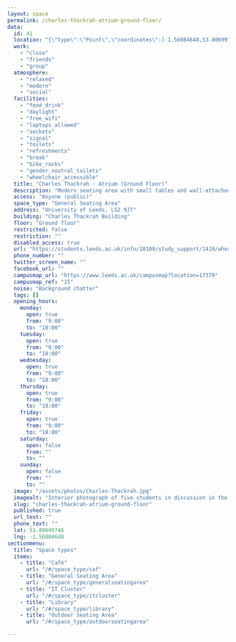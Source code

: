 ```yaml
---
layout: space
permalink: /charles-thackrah-atrium-ground-floor/
data:
  id: 41
  location: "{\"type\":\"Point\",\"coordinates\":[-1.56084648,53.80699746]}"
  work:
    - "close"
    - "friends"
    - "group"
  atmosphere:
    - "relaxed"
    - "modern"
    - "social"
  facilities:
    - "food_drink"
    - "daylight"
    - "free_wifi"
    - "laptops_allowed"
    - "sockets"
    - "signal"
    - "toilets"
    - "refreshments"
    - "break"
    - "bike_racks"
    - "gender_neutral_toilets"
    - "wheelchair_accessible"
  title: "Charles Thackrah - Atrium (Ground Floor)"
  description: "Modern seating area with small tables and wall-attached tables. Occasionally busy. Perfect place to take a break or prepare before class."
  access: "Anyone (public)"
  space_type: "General Seating Area"
  address: "University of Leeds, LS2 9JT"
  building: "Charles Thackrah Building"
  floor: "Ground floor"
  restricted: false
  restriction: ""
  disabled_access: true
  url: "https://students.leeds.ac.uk/info/10109/study_support/1419/where_to_study_on_campus"
  phone_number: ""
  twitter_screen_name: ""
  facebook_url: ""
  campusmap_url: "https://www.leeds.ac.uk/campusmap?location=17379"
  campusmap_ref: "15"
  noise: "Background chatter"
  tags: []
  opening_hours:
    monday:
      open: true
      from: "9:00"
      to: "18:00"
    tuesday:
      open: true
      from: "9:00"
      to: "18:00"
    wednesday:
      open: true
      from: "9:00"
      to: "18:00"
    thursday:
      open: true
      from: "9:00"
      to: "18:00"
    friday:
      open: true
      from: "9:00"
      to: "18:00"
    saturday:
      open: false
      from: ""
      to: ""
    sunday:
      open: false
      from: ""
      to: ""
  image: "/assets/photos/Charles-Thackrah.jpg"
  imagealt: "Interior photograph of five students in discussion in the Atrium of the Charles Thackrah building on the Ground Floor"
  slug: "charles-thackrah-atrium-ground-floor"
  published: true
  url_text: ""
  phone_text: ""
  lat: 53.80699746
  lng: -1.56084648
sectionmenu:
  title: "Space types"
  items:
    - title: "Café"
      url: "/#/space_type/caf"
    - title: "General Seating Area"
      url: "/#/space_type/generalseatingarea"
    - title: "IT Cluster"
      url: "/#/space_type/itcluster"
    - title: "Library"
      url: "/#/space_type/library"
    - title: "Outdoor Seating Area"
      url: "/#/space_type/outdoorseatingarea"

---
```

